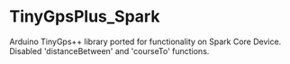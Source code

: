 TinyGpsPlus_Spark
=================

Arduino TinyGps++ library ported for functionality on Spark Core Device.
Disabled 'distanceBetween' and 'courseTo' functions.
